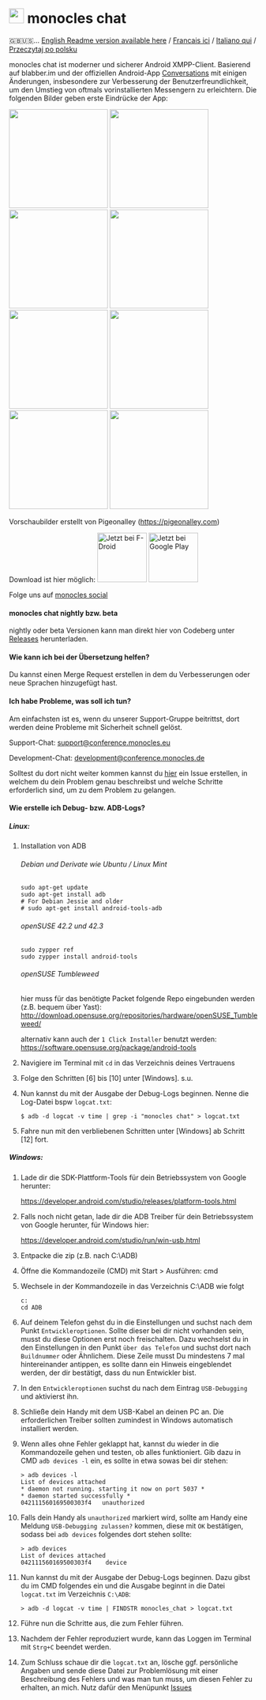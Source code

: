 # <img src="https://codeberg.org/monocles/monocles_chat/raw/branch/master/src/monocleschat/ic_launcher-playstore.png" width="30"> monocles chat

🇬🇧🇺🇸… [English Readme version available here](README-en.md) / [Francais ici](README-fr.md) / [Italiano qui](README-it.md) / [Przeczytaj po polsku](README-pl.md)

monocles chat ist moderner und sicherer Android XMPP-Client. Basierend auf blabber.im und der offiziellen Android-App [Conversations](https://github.com/siacs/Conversations) mit einigen Änderungen, insbesondere zur Verbesserung der Benutzerfreundlichkeit, um den Umstieg von oftmals vorinstallierten Messengern zu erleichtern. Die folgenden Bilder geben erste Eindrücke der App:

<img src="https://codeberg.org/Arne/monocles_chat/raw/branch/master/fastlane/metadata/android/en-US/phoneScreenshots/00.png" width="200" /> <img src="https://codeberg.org/Arne/monocles_chat/raw/branch/master/fastlane/metadata/android/en-US/phoneScreenshots/01.png" width="200" /> <img src="https://codeberg.org/Arne/monocles_chat/raw/branch/master/fastlane/metadata/android/en-US/phoneScreenshots/02.png" width="200" /> <img src="https://codeberg.org/Arne/monocles_chat/raw/branch/master/fastlane/metadata/android/en-US/phoneScreenshots/03.png" width="200" /> <img src="https://codeberg.org/Arne/monocles_chat/raw/branch/master/fastlane/metadata/android/en-US/phoneScreenshots/04.png" width="200" /> <img src="https://codeberg.org/Arne/monocles_chat/raw/branch/master/fastlane/metadata/android/en-US/phoneScreenshots/05.png" width="200" /> <img src="https://codeberg.org/Arne/monocles_chat/raw/branch/master/fastlane/metadata/android/en-US/phoneScreenshots/06.png" width="200" /> <img src="https://codeberg.org/Arne/monocles_chat/raw/branch/master/fastlane/metadata/android/en-US/phoneScreenshots/07.png" width="200" />

Vorschaubilder erstellt von Pigeonalley (https://pigeonalley.com)

Download ist hier möglich:
<a href="https://f-droid.org/app/de.monocles.chat"><img src="https://f-droid.org/badge/get-it-on-de.png" alt="Jetzt bei F-Droid" height="100"></a>
<a href="https://play.google.com/store/apps/details?id=eu.monocles.chat"><img src="https://codeberg.org/monocles/monocles_chat/raw/branch/master/art/GetItOnGooglePlay_Badge_Web_color_German.png" alt="Jetzt bei Google Play" height="100"></a>

Folge uns auf <a rel="me" href="https://monocles.social/@monocles">monocles social</a> 

#### monocles chat nightly bzw. beta

nightly oder beta Versionen kann man direkt hier von Codeberg unter [Releases](https://codeberg.org/Arne/monocles_chat/releases) herunterladen.

#### Wie kann ich bei der Übersetzung helfen?
Du kannst einen Merge Request erstellen in dem du Verbesserungen oder neue Sprachen hinzugefügt hast.

#### Ich habe Probleme, was soll ich tun?
Am einfachsten ist es, wenn du unserer Support-Gruppe beitrittst, dort werden deine Probleme mit Sicherheit schnell gelöst. 

Support-Chat: [support@conference.monocles.eu](https://monocles.chat)     

Development-Chat:  [development@conference.monocles.de](https://monocles.chat)     


Solltest du dort nicht weiter kommen kannst du [hier](https://codeberg.org/Arne/monocles_chat/issues) ein Issue erstellen, in welchem du dein Problem genau beschreibst und welche Schritte erforderlich sind, um zu dem Problem zu gelangen. 

#### Wie erstelle ich Debug- bzw. ADB-Logs?

##### Linux:

1. Installation von ADB
    ###### Debian und Derivate wie Ubuntu / Linux Mint
    ```
    sudo apt-get update
    sudo apt-get install adb
    # For Debian Jessie and older
    # sudo apt-get install android-tools-adb
    ```
    ###### openSUSE 42.2 und 42.3
    ```
    sudo zypper ref
    sudo zypper install android-tools
    ```
    ###### openSUSE Tumbleweed
    hier muss für das benötigte Packet folgende Repo eingebunden werden (z.B. bequem über Yast):
    http://download.opensuse.org/repositories/hardware/openSUSE_Tumbleweed/
    
    alternativ kann auch der `1 Click Installer` benutzt werden:    
    https://software.opensuse.org/package/android-tools
    
2. Navigiere im Terminal mit `cd` in das Verzeichnis deines Vertrauens
3. Folge den Schritten [6] bis [10] unter [Windows]. s.u.
4. Nun kannst du mit der Ausgabe der Debug-Logs beginnen. Nenne die Log-Datei bspw `logcat.txt`:
   ```
   $ adb -d logcat -v time | grep -i "monocles chat" > logcat.txt
   ```
5. Fahre nun mit den verbliebenen Schritten unter [Windows] ab Schritt [12] fort.

##### Windows:

1. Lade dir die SDK-Plattform-Tools für dein Betriebssystem von Google herunter:
    
    https://developer.android.com/studio/releases/platform-tools.html    
2. Falls noch nicht getan, lade dir die ADB Treiber für dein Betriebssystem von Google herunter, für Windows hier:
    
    https://developer.android.com/studio/run/win-usb.html
3. Entpacke die zip (z.B. nach C:\ADB\)
4. Öffne die Kommandozeile (CMD) mit Start > Ausführen: cmd
5. Wechsele in der Kommandozeile in das Verzeichnis C:\ADB wie folgt 
    ```
    c:
    cd ADB
    ``` 
6. Auf deinem Telefon gehst du in die Einstellungen und suchst nach dem Punkt `Entwickleroptionen`. Sollte dieser bei dir nicht vorhanden sein, musst du diese Optionen erst noch freischalten. Dazu wechselst du in den Einstellungen in den Punkt `über das Telefon` und suchst dort nach `Buildnummer` oder Ähnlichem. Diese Zeile musst Du mindestens 7 mal hintereinander antippen, es sollte dann ein Hinweis eingeblendet werden, der dir bestätigt, dass du nun Entwickler bist.
7. In den `Entwickleroptionen` suchst du nach dem Eintrag `USB-Debugging` und aktivierst ihn.
8. Schließe dein Handy mit dem USB-Kabel an deinen PC an. Die erforderlichen Treiber sollten zumindest in Windows automatisch installiert werden.
9. Wenn alles ohne Fehler geklappt hat, kannst du wieder in die Kommandozeile gehen und testen, ob alles funktioniert. Gib dazu in CMD `adb devices -l` ein, es sollte in etwa sowas bei dir stehen:
    ```
    > adb devices -l
    List of devices attached
    * daemon not running. starting it now on port 5037 *
    * daemon started successfully *
    042111560169500303f4   unauthorized
    ```
10. Falls dein Handy als `unauthorized` markiert wird, sollte am Handy eine Meldung `USB-Debugging zulassen?` kommen, diese mit `OK` bestätigen, sodass bei `adb devices` folgendes dort stehen sollte:
    ```
    > adb devices
    List of devices attached 
    042111560169500303f4    device
    ```   
11. Nun kannst du mit der Ausgabe der Debug-Logs beginnen. Dazu gibst du im CMD folgendes ein und die Ausgabe beginnt in die Datei `logcat.txt` im Verzeichnis `C:\ADB`:
    ```
    > adb -d logcat -v time | FINDSTR monocles_chat > logcat.txt
    ``` 
12. Führe nun die Schritte aus, die zum Fehler führen.

13. Nachdem der Fehler reproduziert wurde, kann das Loggen im Terminal mit `Strg+C` beendet werden.

14. Zum Schluss schaue dir die `logcat.txt` an, lösche ggf. persönliche Angaben und sende diese Datei zur Problemlösung mit einer Beschreibung des Fehlers und was man tun muss, um diesen Fehler zu erhalten, an mich. Nutz dafür den Menüpunkt [Issues](https://codeberg.org/Arne/monocles_chat/issues)

